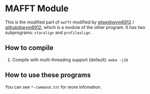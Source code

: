# MAFFT Module

This is the modified part of `mafft` modified by [gitee@wym6912](https://gitee.com/wym6912) / [github@wym6912](https://github.com/wym6912), which is a module of the other program. It has two subprograms: `staralign` and `profilealign` .

## How to compile

1. Compile with multi-threading support (default):  `make -j16`

## How to use these programs

You can see `*-command.txt` for more infomation.

